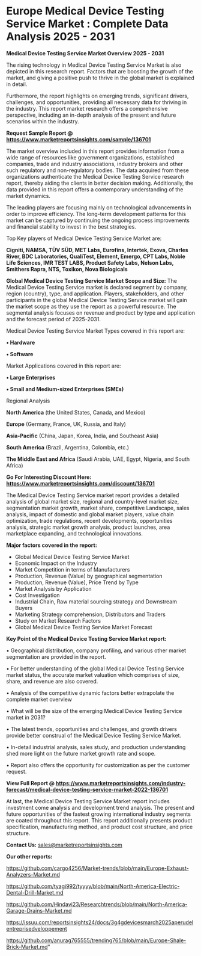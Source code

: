 # Europe Medical Device Testing Service Market : Complete Data Analysis 2025 - 2031

<Strong> Medical Device Testing Service Market Overview 2025 - 2031</strong>

The rising technology in Medical Device Testing Service Market is also depicted in this research report. Factors that are boosting the growth of the market, and giving a positive push to thrive in the global market is explained in detail.

Furthermore, the report highlights on emerging trends, significant drivers, challenges, and opportunities, providing all necessary data for thriving in the industry. This report market research offers a comprehensive perspective, including an in-depth analysis of the present and future scenarios within the industry.

<strong>Request Sample Report @ <a href=https://www.marketreportsinsights.com/sample/136701>https://www.marketreportsinsights.com/sample/136701</a></strong>

The market overview included in this report provides information from a wide range of resources like government organizations, established companies, trade and industry associations, industry brokers and other such regulatory and non-regulatory bodies. The data acquired from these organizations authenticate the Medical Device Testing Service research report, thereby aiding the clients in better decision making. Additionally, the data provided in this report offers a contemporary understanding of the market dynamics.

The leading players are focusing mainly on technological advancements in order to improve efficiency. The long-term development patterns for this market can be captured by continuing the ongoing process improvements and financial stability to invest in the best strategies.

Top Key players of Medical Device Testing Service Market are:

<strong>Cigniti, NAMSA, TÜV SÜD, MET Labs, Eurofins, Intertek, Exova, Charles River, BDC Laboratories, QualiTest, Element, Emergo, CPT Labs, Noble Life Sciences, IMR TEST LABS, Product Safety Labs, Nelson Labs, Smithers Rapra, NTS, Toxikon, Nova Biologicals</strong>

<strong><b>Global Medical Device Testing Service Market Scope and Size:</b></strong>
The Medical Device Testing Service market is declared segment by company, region (country), type, and application. Players, stakeholders, and other participants in the global Medical Device Testing Service market will gain the market scope as they use the report as a powerful resource. The segmental analysis focuses on revenue and product by type and application and the forecast period of 2025-2031.

Medical Device Testing Service Market Types covered in this report are:

<strong>• Hardware

• Software</strong>

Market Applications covered in this report are:

<strong>• Large Enterprises

• Small and Medium-sized Enterprises (SMEs)</strong> 

Regional Analysis

<strong>North America</strong> (the United States, Canada, and Mexico)

<strong>Europe</strong> (Germany, France, UK, Russia, and Italy)

<strong>Asia-Pacific</strong> (China, Japan, Korea, India, and Southeast Asia)

<strong>South America</strong> (Brazil, Argentina, Colombia, etc.)

<strong>The Middle East and Africa</strong> (Saudi Arabia, UAE, Egypt, Nigeria, and South Africa)

<strong>Go For Interesting Discount Here: <a href=https://www.marketreportsinsights.com/discount/136701>https://www.marketreportsinsights.com/discount/136701</a></strong>

The Medical Device Testing Service market report provides a detailed analysis of global market size, regional and country-level market size, segmentation market growth, market share, competitive Landscape, sales analysis, impact of domestic and global market players, value chain optimization, trade regulations, recent developments, opportunities analysis, strategic market growth analysis, product launches, area marketplace expanding, and technological innovations.

<strong><b>Major factors covered in the report:</b></strong>
<ul>
  <li>Global Medical Device Testing Service Market </li>
  <li>Economic Impact on the Industry</li>
  <li>Market Competition in terms of Manufacturers</li>
  <li>Production, Revenue (Value) by geographical segmentation</li>
  <li>Production, Revenue (Value), Price Trend by Type</li>
  <li>Market Analysis by Application</li>
  <li>Cost Investigation</li>
  <li>Industrial Chain, Raw material sourcing strategy and Downstream Buyers</li>
  <li>Marketing Strategy comprehension, Distributors and Traders</li>
  <li>Study on Market Research Factors</li>
  <li>Global Medical Device Testing Service Market Forecast</li>
</ul>

<strong><b>Key Point of the Medical Device Testing Service Market report:</b></strong>

• Geographical distribution, company profiling, and various other market segmentation are provided in the report.

• For better understanding of the global Medical Device Testing Service market status, the accurate market valuation which comprises of size, share, and revenue are also covered.

• Analysis of the competitive dynamic factors better extrapolate the complete market overview

• What will be the size of the emerging Medical Device Testing Service market in 2031?

• The latest trends, opportunities and challenges, and growth drivers provide better construal of the Medical Device Testing Service Market.

• In-detail industrial analysis, sales study, and production understanding shed more light on the future market growth rate and scope.

• Report also offers the opportunity for customization as per the customer request.

<strong><b>View Full Report @ <a href=https://www.marketreportsinsights.com/industry-forecast/medical-device-testing-service-market-2022-136701>https://www.marketreportsinsights.com/industry-forecast/medical-device-testing-service-market-2022-136701</a></b></strong>


At last, the Medical Device Testing Service Market report includes investment come analysis and development trend analysis. The present and future opportunities of the fastest growing international industry segments are coated throughout this report. This report additionally presents product specification, manufacturing method, and product cost structure, and price structure.

<strong>Contact Us:</strong>
sales@marketreportsinsights.com

<strong>Our other reports:</strong>

<a href=https://github.com/cargo4256/Market-trends/blob/main/Europe-Exhaust-Analyzers-Market.md>https://github.com/cargo4256/Market-trends/blob/main/Europe-Exhaust-Analyzers-Market.md</a>

<a href=https://github.com/tyagi992/tyyyy/blob/main/North-America-Electric-Dental-Drill-Market.md>https://github.com/tyagi992/tyyyy/blob/main/North-America-Electric-Dental-Drill-Market.md</a>

<a href=https://github.com/Hindavi23/Researchtrends/blob/main/North-America-Garage-Drains-Market.md>https://github.com/Hindavi23/Researchtrends/blob/main/North-America-Garage-Drains-Market.md</a>

<a href=https://issuu.com/reportsinsights24/docs/3g4gdevicesmarch2025aperudelentreprisedveloppement>https://issuu.com/reportsinsights24/docs/3g4gdevicesmarch2025aperudelentreprisedveloppement</a>

<a href=https://github.com/anurag765555/trending765/blob/main/Europe-Shale-Brick-Market.md>https://github.com/anurag765555/trending765/blob/main/Europe-Shale-Brick-Market.md</a>"

